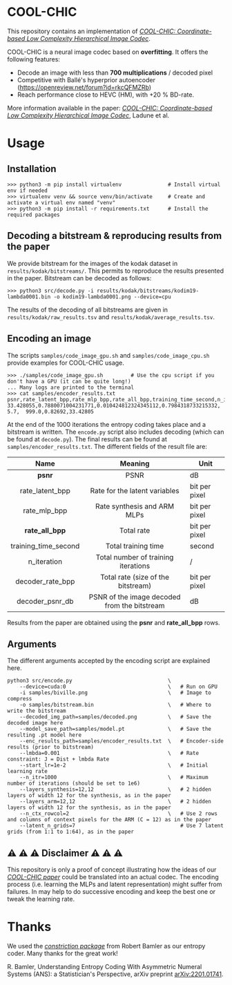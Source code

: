 # COOL-CHIC

This repository contains an implementation of [_COOL-CHIC: Coordinate-based Low Complexity Hierarchical Image Codec_](https://arxiv.org/abs/2212.05458).

COOL-CHIC is a neural image codec based on __overfitting__. It offers the following features:
- Decode an image with less than __700 multiplications__ / decoded pixel
- Competitive with Ballé's hyperprior autoencoder (https://openreview.net/forum?id=rkcQFMZRb)
- Reach performance close to HEVC (HM), with +20 % BD-rate.

More information available in the paper: [_COOL-CHIC: Coordinate-based Low Complexity Hierarchical Image Codec_](https://arxiv.org/abs/2212.05458), Ladune et al.

# Usage

## Installation

    >>> python3 -m pip install virtualenv               # Install virtual env if needed
    >>> virtualenv venv && source venv/bin/activate     # Create and activate a virtual env named "venv"
    >>> python3 -m pip install -r requirements.txt      # Install the required packages

## Decoding a bitstream \& reproducing results from the paper

We provide bitstream for the images of the kodak dataset in
```results/kodak/bitstreams/```. This permits to reproduce the results presented
in the paper. Bitstream can be decoded as follows:

    >>> python3 src/decode.py -i results/kodak/bitstreams/kodim19-lambda0001.bin -o kodim19-lambda0001.png --device=cpu

The results of the decoding of all bitstreams are given in
```results/kodak/raw_results.tsv``` and ```results/kodak/average_results.tsv```.

## Encoding an image

The scripts ```samples/code_image_gpu.sh``` and ```samples/code_image_cpu.sh``` provide examples for COOL-CHIC usage.

    >>> ./samples/code_image_gpu.sh         # Use the cpu script if you don't have a GPU (it can be quite long!)
    ... Many logs are printed to the terminal
    >>> cat samples/encoder_results.txt
    psnr,rate_latent_bpp,rate_mlp_bpp,rate_all_bpp,training_time_second,n_iteration,decoder_rate_bpp,decoder_psnr_db
    33.428055,0.7880071004231771,0.010424812324345112,0.7984318733215332,    5.7,  999.0,0.82692,33.42805

At the end of the 1000 iterations the entropy coding takes place and a bitstream
is written. The ```encode.py``` script also includes decoding (which can be
found at ```decode.py```). The final results can be found at
```samples/encoder_results.txt```. The different fields of the result file are:

|         Name         |                                  Meaning                                  | Unit          |
|:--------------------:|:-------------------------------------------------------------------------:|---------------|
|         **psnr**        |              PSNR             | dB            |
|    rate_latent_bpp   | Rate for the latent variables | bit per pixel |
| rate_mlp_bpp         | Rate synthesis and ARM MLPs   | bit per pixel |
| **rate_all_bpp**         | Total rate                    | bit per pixel |
| training_time_second | Total training time                                                       | second        |
| n_iteration          | Total number of training iterations                                       | /             |
| decoder_rate_bpp     | Total rate (size of the bitstream)                                        | bit per pixel |
| decoder_psnr_db      | PSNR of the image decoded from the bitstream                              | dB

Results from the paper are obtained using the __psnr__ and __rate_all_bpp__ rows.

## Arguments

The different arguments accepted by the encoding script are explained here.

    python3 src/encode.py                               \
        --device=cuda:0                                 \   # Run on GPU
        -i samples/biville.png                          \   # Image to compress
        -o samples/bitstream.bin                        \   # Where to write the bitstream
        --decoded_img_path=samples/decoded.png          \   # Save the decoded image here
        --model_save_path=samples/model.pt              \   # Save the resulting .pt model here
        --enc_results_path=samples/encoder_results.txt  \   # Encoder-side results (prior to bitstream)
        --lmbda=0.001                                   \   # Rate constraint: J = Dist + lmbda Rate
        --start_lr=1e-2                                 \   # Initial learning rate
        --n_itr=1000                                    \   # Maximum number of iterations (should be set to 1e6)
        --layers_synthesis=12,12                        \   # 2 hidden layers of width 12 for the synthesis, as in the paper
        --layers_arm=12,12                              \   # 2 hidden layers of width 12 for the synthesis, as in the paper
        --n_ctx_rowcol=2                                \   # Use 2 rows and columns of context pixels for the ARM (C = 12) as in the paper
        --latent_n_grids=7                                  # Use 7 latent grids (from 1:1 to 1:64), as in the paper


## ⚠ ⚠ ⚠ Disclaimer ⚠ ⚠ ⚠

This repository is only a proof of concept illustrating how the ideas of our [_COOL-CHIC paper_](https://arxiv.org/abs/2212.05458) could be translated into an actual codec.
The encoding process (i.e. learning the MLPs and latent representation) might suffer from failures. In may help to do successive encoding and keep the best one or tweak the learning rate.

# Thanks

We used the [_constriction package_](https://github.com/bamler-lab/constriction) from Robert Bamler as our entropy coder. Many thanks for the great work!

  R. Bamler, Understanding Entropy Coding With Asymmetric Numeral Systems (ANS): a Statistician's Perspective, arXiv preprint [arXiv:2201.01741](https://arxiv.org/pdf/2201.01741.pdf).